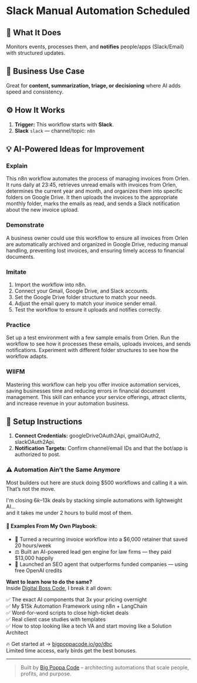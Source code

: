 # Slack Manual Automation Scheduled
## 🚀 What It Does
Monitors events, processes them, and **notifies** people/apps (Slack/Email) with structured updates.

## 💼 Business Use Case
Great for **content, summarization, triage, or decisioning** where AI adds speed and consistency.

## ⚙️ How It Works
1. **Trigger:** This workflow starts with **Slack**.
2. **Slack** `slack` — channel/topic: `n8n`

## 💡 AI-Powered Ideas for Improvement
### Explain
This n8n workflow automates the process of managing invoices from Orlen. It runs daily at 23:45, retrieves unread emails with invoices from Orlen, determines the current year and month, and organizes them into specific folders on Google Drive. It then uploads the invoices to the appropriate monthly folder, marks the emails as read, and sends a Slack notification about the new invoice upload.

### Demonstrate
A business owner could use this workflow to ensure all invoices from Orlen are automatically archived and organized in Google Drive, reducing manual handling, preventing lost invoices, and ensuring timely access to financial documents.

### Imitate
1. Import the workflow into n8n.
2. Connect your Gmail, Google Drive, and Slack accounts.
3. Set the Google Drive folder structure to match your needs.
4. Adjust the email query to match your invoice sender email.
5. Test the workflow to ensure it uploads and notifies correctly.

### Practice
Set up a test environment with a few sample emails from Orlen. Run the workflow to see how it processes these emails, uploads invoices, and sends notifications. Experiment with different folder structures to see how the workflow adapts.

### WIIFM
Mastering this workflow can help you offer invoice automation services, saving businesses time and reducing errors in financial document management. This skill can enhance your service offerings, attract clients, and increase revenue in your automation business.

## 🔧 Setup Instructions
1. **Connect Credentials:** googleDriveOAuth2Api, gmailOAuth2, slackOAuth2Api.
2. **Notification Targets:** Confirm channel/email IDs and that the bot/app is authorized to post.

### ⚠️ Automation Ain’t the Same Anymore

Most builders out here are stuck doing $500 workflows and calling it a win.  
That’s not the move.  

I'm closing $6k–$13k deals by stacking simple automations with lightweight AI...  
and it takes me under 2 hours to build most of them.

#### 🧠 Examples From My Own Playbook:
- 🔁 Turned a recurring invoice workflow into a $6,000 retainer that saved 20 hours/week  
- ⚖️ Built an AI-powered lead gen engine for law firms — they paid $13,000 happily  
- 🚀 Launched an SEO agent that outperforms funded companies — using free OpenAI credits  

**Want to learn how to do the same?**  
Inside [Digital Boss Code](https://bigpoppacode.io/go/dbc), I break it all down:

✅ The exact AI components that 3x your pricing overnight  
✅ My $15k Automation Framework using n8n + LangChain  
✅ Word-for-word scripts to close high-ticket deals  
✅ Real client case studies with templates  
✅ How to stop looking like a tech VA and start moving like a Solution Architect  

🔥 Get started at → [bigpoppacode.io/go/dbc](https://bigpoppacode.io/go/dbc)  
Limited time access, early birds get the best bonuses.

---
> Built by [Big Poppa Code](https://bigpoppacode.io) – architecting automations that scale people, profits, and purpose.
